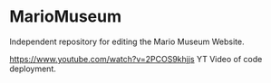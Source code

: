 # MarioMuseum
Independent repository for editing the Mario Museum Website.

https://www.youtube.com/watch?v=2PCOS9khjjs YT Video of code deployment.
